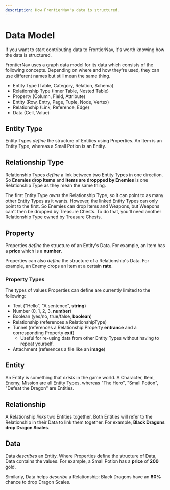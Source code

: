 ```yaml
---
description: How FrontierNav's data is structured.
---
```


# Data Model

If you want to start contributing data to FrontierNav, it's worth knowing how the data is structured.

FrontierNav uses a graph data model for its data which consists of the following concepts. Depending on where and how they're used, they can use different names but still mean the same thing.

* Entity Type \(Table, Category, Relation, Schema\)
* Relationship Type \(Inner Table, Nested Table\)
* Property \(Column, Field, Attribute\)
* Entity \(Row, Entry, Page, Tuple, Node, Vertex\)
* Relationship \(Link, Reference, Edge\)
* Data \(Cell, Value\)

## Entity Type

Entity Types _define_ the structure of Entities using Properties. An Item is an Entity Type, whereas a Small Potion is an Entity.

## Relationship Type

Relationship Types _define_ a link between two Entity Types in one direction. So **Enemies drop Items** and **Items are droppped by Enemies** is one Relationship Type as they mean the same thing.

The first Entity Type _owns_ the Relationship Type, so it can point to as many other Entity Types as it wants. However, the linked Entity Types can only point to the first. So Enemies can drop Items and Weapons, but Weapons can't then be dropped by Treasure Chests. To do that, you'll need another Relationship Type owned by Treasure Chests.

## Property

Properties _define_ the structure of an Entity's Data. For example, an Item has a **price** which is a **number**.

Properties can also _define_ the structure of a Relationship's Data. For example, an Enemy drops an Item at a certain **rate**.

### Property Types

The types of values Properties can define are currently limited to the following:

* Text \("Hello", "A sentence", **string**\)
* Number \(0, 1, 2, 3, **number**\)
* Boolean \(yes/no, true/false, **boolean**\)
* Relationship \(references a RelationshipType\)
* Tunnel \(references a Relationship Property **entrance** and a corresponding Property **exit**\)
  * Useful for re-using data from other Entity Types without having to repeat yourself.
* Attachment \(references a file like an **image**\)

## Entity

An Entity is something that _exists_ in the game world. A Character, Item, Enemy, Mission are all Entity Types, whereas "The Hero", "Small Potion", "Defeat the Dragon" are Entities.

## Relationship

A Relationship _links_ two Entities together. Both Entities will refer to the Relationship in their Data to link them together. For example, **Black Dragons drop Dragon Scales**.

## Data

Data _describes_ an Entity. Where Properties define the structure of Data, Data contains the values. For example, a Small Potion has a **price** of **200** gold.

Similarly, Data helps _describe_ a Relationship: Black Dragons have an **80%** chance to drop Dragon Scales.

